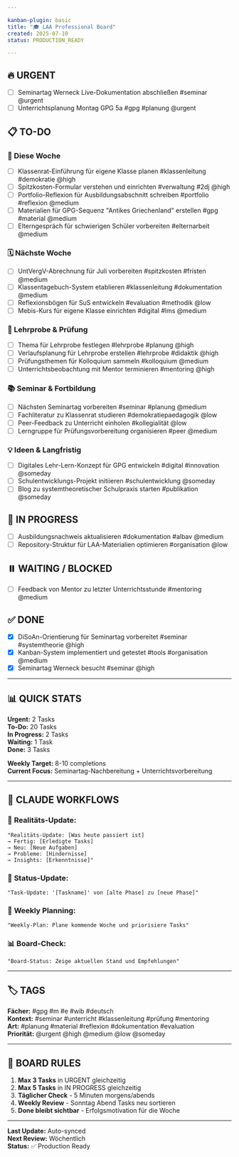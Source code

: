 ```yaml
---

kanban-plugin: basic
title: "🎓 LAA Professional Board"
created: 2025-07-10
status: PRODUCTION_READY

---
```


## 🔥 URGENT

- [ ] Seminartag Werneck Live-Dokumentation abschließen #seminar @urgent
- [ ] Unterrichtsplanung Montag GPG 5a #gpg #planung @urgent

## 📋 TO-DO

### 📅 Diese Woche
- [ ] Klassenrat-Einführung für eigene Klasse planen #klassenleitung #demokratie @high
- [ ] Spitzkosten-Formular verstehen und einrichten #verwaltung #2dj @high
- [ ] Portfolio-Reflexion für Ausbildungsabschnitt schreiben #portfolio #reflexion @medium
- [ ] Materialien für GPG-Sequenz "Antikes Griechenland" erstellen #gpg #material @medium
- [ ] Elterngespräch für schwierigen Schüler vorbereiten #elternarbeit @medium

### 🗓️ Nächste Woche
- [ ] UntVergV-Abrechnung für Juli vorbereiten #spitzkosten #fristen @medium
- [ ] Klassentagebuch-System etablieren #klassenleitung #dokumentation @medium
- [ ] Reflexionsbögen für SuS entwickeln #evaluation #methodik @low
- [ ] Mebis-Kurs für eigene Klasse einrichten #digital #lms @medium

### 🎯 Lehrprobe & Prüfung
- [ ] Thema für Lehrprobe festlegen #lehrprobe #planung @high
- [ ] Verlaufsplanung für Lehrprobe erstellen #lehrprobe #didaktik @high
- [ ] Prüfungsthemen für Kolloquium sammeln #kolloquium @medium
- [ ] Unterrichtsbeobachtung mit Mentor terminieren #mentoring @high

### 📚 Seminar & Fortbildung
- [ ] Nächsten Seminartag vorbereiten #seminar #planung @medium
- [ ] Fachliteratur zu Klassenrat studieren #demokratiepaedagogik @low
- [ ] Peer-Feedback zu Unterricht einholen #kollegialität @low
- [ ] Lerngruppe für Prüfungsvorbereitung organisieren #peer @medium

### 💡 Ideen & Langfristig
- [ ] Digitales Lehr-Lern-Konzept für GPG entwickeln #digital #innovation @someday
- [ ] Schulentwicklungs-Projekt initiieren #schulentwicklung @someday
- [ ] Blog zu systemtheoretischer Schulpraxis starten #publikation @someday

## 🔄 IN PROGRESS

- [ ] Ausbildungsnachweis aktualisieren #dokumentation #albav @medium
- [ ] Repository-Struktur für LAA-Materialien optimieren #organisation @low

## ⏸️ WAITING / BLOCKED

- [ ] Feedback von Mentor zu letzter Unterrichtsstunde #mentoring @medium

## ✅ DONE

- [x] DiSoAn-Orientierung für Seminartag vorbereitet #seminar #systemtheorie @high
- [x] Kanban-System implementiert und getestet #tools #organisation @medium
- [x] Seminartag Werneck besucht #seminar @high

---

## 📊 QUICK STATS

**Urgent:** 2 Tasks  
**To-Do:** 20 Tasks  
**In Progress:** 2 Tasks  
**Waiting:** 1 Task  
**Done:** 3 Tasks  

**Weekly Target:** 8-10 completions  
**Current Focus:** Seminartag-Nachbereitung + Unterrichtsvorbereitung  

---

## 🤖 CLAUDE WORKFLOWS

### 💬 **Realitäts-Update:**
```
"Realitäts-Update: [Was heute passiert ist]
→ Fertig: [Erledigte Tasks]
→ Neu: [Neue Aufgaben]  
→ Probleme: [Hindernisse]
→ Insights: [Erkenntnisse]"
```

### 🔄 **Status-Update:**
```
"Task-Update: '[Taskname]' von [alte Phase] zu [neue Phase]"
```

### 📅 **Weekly Planning:**
```
"Weekly-Plan: Plane kommende Woche und priorisiere Tasks"
```

### 📊 **Board-Check:**
```
"Board-Status: Zeige aktuellen Stand und Empfehlungen"
```

---

## 🏷️ TAGS

**Fächer:** #gpg #m #e #wib #deutsch  
**Kontext:** #seminar #unterricht #klassenleitung #prüfung #mentoring  
**Art:** #planung #material #reflexion #dokumentation #evaluation  
**Priorität:** @urgent @high @medium @low @someday  

---

## 🎯 BOARD RULES

1. **Max 3 Tasks** in URGENT gleichzeitig
2. **Max 5 Tasks** in IN PROGRESS gleichzeitig  
3. **Täglicher Check** - 5 Minuten morgens/abends
4. **Weekly Review** - Sonntag Abend Tasks neu sortieren
5. **Done bleibt sichtbar** - Erfolgsmotivation für die Woche

---

**Last Update:** Auto-synced  
**Next Review:** Wöchentlich  
**Status:** ✅ Production Ready